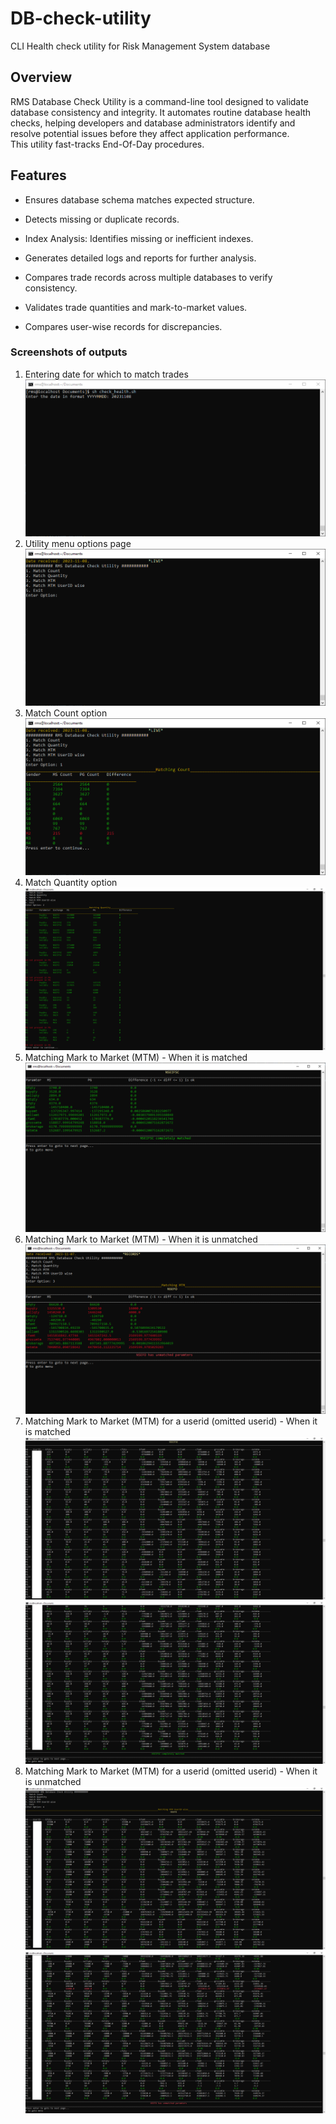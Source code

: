 # DB-check-utility
CLI Health check utility for Risk Management System database 

## Overview

RMS Database Check Utility is a command-line tool designed to validate database consistency and integrity. It automates routine database health checks, helping developers and database administrators identify and resolve potential issues before they affect application performance. <br>
This utility fast-tracks End-Of-Day procedures.

## Features

* Ensures database schema matches expected structure.

* Detects missing or duplicate records.

* Index Analysis: Identifies missing or inefficient indexes.

* Generates detailed logs and reports for further analysis.

* Compares trade records across multiple databases to verify consistency.

* Validates trade quantities and mark-to-market values.

* Compares user-wise records for discrepancies.
### Screenshots of outputs
1) Entering date for which to match trades
![Date input](outputs_screenshots/date.PNG)
2) Utility menu options page
![Utility menu](outputs_screenshots/menu.PNG)
3) Match Count option
![Count trades](outputs_screenshots/count.PNG)
4) Match Quantity option
![Count trades](outputs_screenshots/quantity.PNG)
5) Matching Mark to Market (MTM) - When it is matched
![Count trades](outputs_screenshots/mtm-matched.PNG)
6) Matching Mark to Market (MTM) - When it is unmatched
![Count trades](outputs_screenshots/mtm-unmatched.PNG)
7) Matching Mark to Market (MTM) for a userid (omitted userid) - When it is matched
![Count trades](outputs_screenshots/mtm-userid-matched-1.PNG)
![Count trades](outputs_screenshots/mtm-userid-matched-2.PNG)
8) Matching Mark to Market (MTM) for a userid (omitted userid) - When it is unmatched
![Count trades](outputs_screenshots/mtm-userid-unmatched-1.PNG)
![Count trades](outputs_screenshots/mtm-userid-unmatched-2.PNG)
